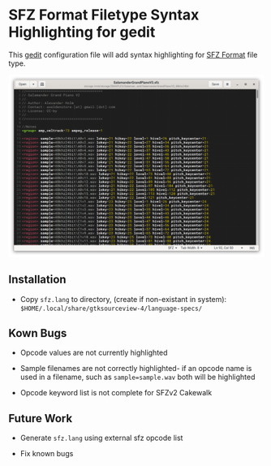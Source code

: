 # SFZ Format Filetype Syntax Highlighting for gedit

This [gedit](https://wiki.gnome.org/Apps/Gedit) configuration file will add syntax highlighting for [SFZ Format](https://sfzformat.com) file type.

![](sfz_highlight_gedit.png)

## Installation

- Copy `sfz.lang` to directory, (create if non-existant in system):
`$HOME/.local/share/gtksourceview-4/language-specs/`

## Kown Bugs

- Opcode values are not currently highlighted

- Sample filenames are not correctly highlighted- if an opcode name is used in a filename, such as `sample=sample.wav` both will be highlighted

- Opcode keyword list is not complete for SFZv2 Cakewalk

## Future Work

- Generate `sfz.lang` using external sfz opcode list

- Fix known bugs
